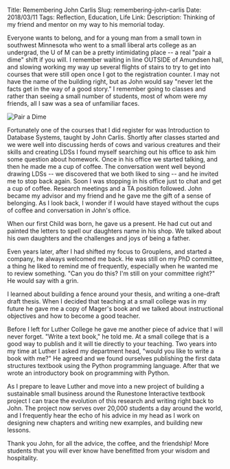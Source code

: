 Title: Remembering John Carlis
Slug: remembering-john-carlis
Date: 2018/03/11
Tags: Reflection, Education, Life
Link: 
Description: Thinking of my friend and mentor on my way to his memorial today.

Everyone wants to belong, and for a young man from a small town in southwest Minnesota who went to a small liberal arts college as an undergrad, the U of M can be a pretty intimidating place -- a real "pair a dime" shift if you will.  I remember waiting in line OUTSIDE of Amundsen hall, and slowing working my way up several flights of stairs to try to get into courses that were still open once I got to the registration counter.  I may not have the name of the building right, but as John would say "never let the facts get in the way of a good story."  I remember going to classes and rather than seeing a small number of students, most of whom were my friends, all I saw was a sea of unfamiliar faces.

![][image-1]

Fortunately one of the courses that I did register for was Introduction to Database Systems, taught by John Carlis.  Shortly after classes started and we were well into discussing herds of cows and various creatures and their skills and creating LDSs I found myself searching out his office to ask him some question about homework.  Once in his office we started talking, and then he made me a cup of coffee.  The conversation went well beyond drawing LDSs -- we discovered that we both liked to sing --  and he invited me to stop back again.  Soon I was stopping in his office just to chat and get a cup of coffee.  Research meetings and a TA position followed.  John became my advisor and my friend and he gave me the gift of a sense of belonging. As I look back, I wonder if I would have stayed without the cups of coffee and conversation in John's office.

When our first Child was born, he gave us a present.  He had cut out and painted the letters to spell  our daughters name in his shop.  We talked about his own daughters and the challenges and joys of being a father.
 
Even years later, after I had shifted my focus to Grouplens, and started a company, he always welcomed me back.  He was still on my PhD committee, a thing he liked to remind me of frequently, especially when he wanted me to review something.  "Can you do this?  I'm still on your committee right?"  He would say with a grin.  

I learned about building a fence around your thesis, and writing a one-draft draft thesis.  When I decided that teaching at a small college was in my future he gave me a copy of Mager's book and we talked about instructional objectives and how to become a good teacher.

Before I left for Luther College he gave me another piece of advice that I will never forget.  "Write a text book," he told me.  At a small college that is a good way to publish and it will tie directly to your teaching.  Two years into my time at Luther I asked my department head, "would you like to write a book with me?"  He agreed and we found ourselves publishing the first data structures textbook using the Python programming language.  After that we wrote an introductory book on programming with Python.

As I prepare to leave Luther and move into a new project of building a sustainable small business around the Runestone Interactive textbook project I can trace the evolution of this research and writing right back to John.  The project now serves over 20,000 students a day around the world, and I frequently hear the echo of his advice in my head as I work on designing new chapters and writing new examples, and building new lessons.

Thank you John, for all the advice, the coffee, and the friendship!  More students that you will ever know have benefitted from your wisdom and hospitality.

[image-1]:	http://reputablejournal.com/images/pairadimes.jpg "Pair a Dime"
